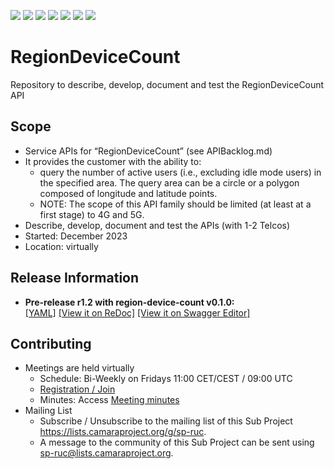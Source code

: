 <a href="https://github.com/camaraproject/RegionDeviceCount/commits/" title="Last Commit"><img src="https://img.shields.io/github/last-commit/camaraproject/RegionDeviceCount?style=plastic"></a>
<a href="https://github.com/camaraproject/RegionDeviceCount/issues" title="Open Issues"><img src="https://img.shields.io/github/issues/camaraproject/RegionDeviceCount?style=plastic"></a>
<a href="https://github.com/camaraproject/RegionDeviceCount/pulls" title="Open Pull Requests"><img src="https://img.shields.io/github/issues-pr/camaraproject/RegionDeviceCount?style=plastic"></a>
<a href="https://github.com/camaraproject/RegionDeviceCount/graphs/contributors" title="Contributors"><img src="https://img.shields.io/github/contributors/camaraproject/RegionDeviceCount?style=plastic"></a>
<a href="https://github.com/camaraproject/RegionDeviceCount" title="Repo Size"><img src="https://img.shields.io/github/repo-size/camaraproject/RegionDeviceCount?style=plastic"></a>
<a href="https://github.com/camaraproject/RegionDeviceCount/blob/main/LICENSE" title="License"><img src="https://img.shields.io/badge/License-Apache%202.0-green.svg?style=plastic"></a>
<a href="https://github.com/camaraproject/RegionDeviceCount/releases/latest" title="Latest Release"><img src="https://img.shields.io/github/release/camaraproject/RegionDeviceCount?style=plastic"></a>

# RegionDeviceCount
Repository to describe, develop, document and test the RegionDeviceCount API

## Scope
* Service APIs for “RegionDeviceCount” (see APIBacklog.md)  
* It provides the customer with the ability to:  
  * query the number of active users (i.e., excluding idle mode users) in the specified area. The query area can be a circle or a polygon composed of longitude and latitude points.
  * NOTE: The scope of this API family should be limited (at least at a first stage) to 4G and 5G.  
* Describe, develop, document and test the APIs (with 1-2 Telcos)  
* Started: December 2023
* Location: virtually  

## Release Information
<!-- Use/uncomment one or multiple the following options -->
<!-- Pre-releases of this sub project are available in https://github.com/camaraproject/§repo_name§/releases -->
<!-- The latest public release is available here: https://github.com/camaraproject/§repo_name§/releases/latest -->
<!-- For changes see [CHANGELOG.md](https://github.com/camaraproject/§repo_name§/blob/main/CHANGELOG.md) -->

* **Pre-release r1.2 with region-device-count v0.1.0:**  
  [[YAML]](https://github.com/camaraproject/RegionDeviceCount/blob/r1.2/code/API_definitions/region-device-count.yaml)
  [[View it on ReDoc]](https://redocly.github.io/redoc/?url=https://raw.githubusercontent.com/camaraproject/RegionDeviceCount/r1.2/code/API_definitions/region-device-count.yaml&nocors)
  [[View it on Swagger Editor]](https://editor.swagger.io/?url=https://raw.githubusercontent.com/camaraproject/RegionDeviceCount/r1.2/code/API_definitions/region-device-count.yaml)

## Contributing
* Meetings are held virtually <!-- for new API families request a meeting link from the LF admin team or replace the information with the existing meeting information (of the API family) -->
    * Schedule: Bi-Weekly on Fridays 11:00 CET/CEST / 09:00 UTC
    * [Registration / Join](https://zoom-lfx.platform.linuxfoundation.org/meeting/91734372257?password=28df8c0a-941a-4f41-adc2-fd5de2791a96)
    * Minutes: Access [Meeting minutes](https://wiki.camaraproject.org/display/CAM/RegionDeviceCount)
* Mailing List
    <!-- Note: the $sub-project-mailinglistname$ is either already existing or will be created by the CAMARA Admin Team  -->
    * Subscribe / Unsubscribe to the mailing list of this Sub Project <https://lists.camaraproject.org/g/sp-ruc>.
    * A message to the community of this Sub Project can be sent using <sp-ruc@lists.camaraproject.org>.
